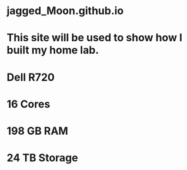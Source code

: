 # jagged_Moon.github.io
# This site will be used to show how I built my home lab.
# Dell R720
# 16 Cores
# 198 GB RAM
# 24 TB Storage
